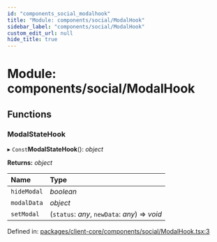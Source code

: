 ```yaml
---
id: "components_social_modalhook"
title: "Module: components/social/ModalHook"
sidebar_label: "components/social/ModalHook"
custom_edit_url: null
hide_title: true
---
```


# Module: components/social/ModalHook

## Functions

### ModalStateHook

▸ `Const`**ModalStateHook**(): *object*

**Returns:** *object*

Name | Type |
:------ | :------ |
`hideModal` | *boolean* |
`modalData` | *object* |
`setModal` | (`status`: *any*, `newData`: *any*) => *void* |

Defined in: [packages/client-core/components/social/ModalHook.tsx:3](https://github.com/xr3ngine/xr3ngine/blob/56376a778/packages/client-core/components/social/ModalHook.tsx#L3)
